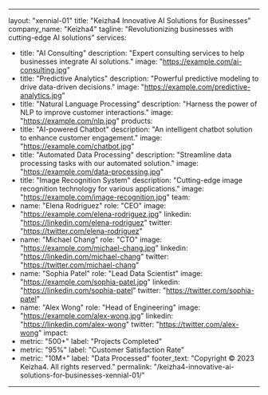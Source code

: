 
---
layout: "xennial-01"
title: "Keizha4 Innovative AI Solutions for Businesses"
company_name: "Keizha4"
tagline: "Revolutionizing businesses with cutting-edge AI solutions"
services:
  - title: "AI Consulting"
    description: "Expert consulting services to help businesses integrate AI solutions."
    image: "https://example.com/ai-consulting.jpg"
  - title: "Predictive Analytics"
    description: "Powerful predictive modeling to drive data-driven decisions."
    image: "https://example.com/predictive-analytics.jpg"
  - title: "Natural Language Processing"
    description: "Harness the power of NLP to improve customer interactions."
    image: "https://example.com/nlp.jpg"
products:
  - title: "AI-powered Chatbot"
    description: "An intelligent chatbot solution to enhance customer engagement."
    image: "https://example.com/chatbot.jpg"
  - title: "Automated Data Processing"
    description: "Streamline data processing tasks with our automated solution."
    image: "https://example.com/data-processing.jpg"
  - title: "Image Recognition System"
    description: "Cutting-edge image recognition technology for various applications."
    image: "https://example.com/image-recognition.jpg"
team:
  - name: "Elena Rodriguez"
    role: "CEO"
    image: "https://example.com/elena-rodriguez.jpg"
    linkedin: "https://linkedin.com/elena-rodriguez"
    twitter: "https://twitter.com/elena-rodriguez"
  - name: "Michael Chang"
    role: "CTO"
    image: "https://example.com/michael-chang.jpg"
    linkedin: "https://linkedin.com/michael-chang"
    twitter: "https://twitter.com/michael-chang"
  - name: "Sophia Patel"
    role: "Lead Data Scientist"
    image: "https://example.com/sophia-patel.jpg"
    linkedin: "https://linkedin.com/sophia-patel"
    twitter: "https://twitter.com/sophia-patel"
  - name: "Alex Wong"
    role: "Head of Engineering"
    image: "https://example.com/alex-wong.jpg"
    linkedin: "https://linkedin.com/alex-wong"
    twitter: "https://twitter.com/alex-wong"
impact:
  - metric: "500+"
    label: "Projects Completed"
  - metric: "95%"
    label: "Customer Satisfaction Rate"
  - metric: "10M+"
    label: "Data Processed"
footer_text: "Copyright © 2023 Keizha4. All rights reserved."
permalink: "/keizha4-innovative-ai-solutions-for-businesses-xennial-01/"
---
